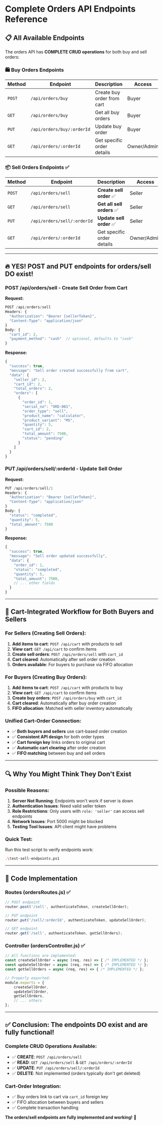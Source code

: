 # Complete Orders API Endpoints Reference

## 📋 All Available Endpoints

The orders API has **COMPLETE CRUD operations** for both buy and sell orders:

### 🛍️ Buy Orders Endpoints

| Method | Endpoint | Description | Access |
|--------|----------|-------------|---------|
| `POST` | `/api/orders/buy` | Create buy order from cart | Buyer |
| `GET` | `/api/orders/buy` | Get all buy orders | Buyer |
| `PUT` | `/api/orders/buy/:orderId` | Update buy order | Buyer |
| `GET` | `/api/orders/:orderId` | Get specific order details | Owner/Admin |

### 📦 Sell Orders Endpoints ✅ 

| Method | Endpoint | Description | Access |
|--------|----------|-------------|---------|
| `POST` | `/api/orders/sell` | **Create sell order** ✅ | Seller |
| `GET` | `/api/orders/sell` | **Get all sell orders** ✅ | Seller |
| `PUT` | `/api/orders/sell/:orderId` | **Update sell order** ✅ | Seller |
| `GET` | `/api/orders/:orderId` | Get specific order details | Owner/Admin |

---

## 🔥 **YES! POST and PUT endpoints for orders/sell DO exist!**

### POST /api/orders/sell - Create Sell Order from Cart

**Request:**
```javascript
POST /api/orders/sell
Headers: {
  "Authorization": "Bearer {sellerToken}",
  "Content-Type": "application/json"
}
Body: {
  "cart_id": 2,
  "payment_method": "cash"  // optional, defaults to "cash"
}
```

**Response:**
```javascript
{
  "success": true,
  "message": "Sell order created successfully from cart",
  "data": {
    "seller_id": 2,
    "cart_id": 2,
    "total_orders": 2,
    "orders": [
      {
        "order_id": 1,
        "serial_no": "ORD-001",
        "order_type": "sell",
        "product_name": "calculator",
        "product_variant": "MS",
        "quantity": 5,
        "cart_id": 2,
        "total_amount": 7500,
        "status": "pending"
      }
    ]
  }
}
```

### PUT /api/orders/sell/:orderId - Update Sell Order

**Request:**
```javascript
PUT /api/orders/sell/1
Headers: {
  "Authorization": "Bearer {sellerToken}",
  "Content-Type": "application/json"
}
Body: {
  "status": "completed",
  "quantity": 5,
  "total_amount": 7500
}
```

**Response:**
```javascript
{
  "success": true,
  "message": "Sell order updated successfully",
  "data": {
    "order_id": 1,
    "status": "completed",
    "quantity": 5,
    "total_amount": 7500,
    // ... other fields
  }
}
```

---

## 🔗 **Cart-Integrated Workflow for Both Buyers and Sellers**

### For Sellers (Creating Sell Orders):
1. **Add items to cart**: `POST /api/cart` with products to sell
2. **View cart**: `GET /api/cart` to confirm items
3. **Create sell orders**: `POST /api/orders/sell` with `cart_id`
4. **Cart cleared**: Automatically after sell order creation
5. **Orders available**: For buyers to purchase via FIFO allocation

### For Buyers (Creating Buy Orders):
1. **Add items to cart**: `POST /api/cart` with products to buy
2. **View cart**: `GET /api/cart` to confirm items  
3. **Create buy orders**: `POST /api/orders/buy` with `cart_id`
4. **Cart cleared**: Automatically after buy order creation
5. **FIFO allocation**: Matched with seller inventory automatically

### Unified Cart-Order Connection:
- ✅ **Both buyers and sellers** use cart-based order creation
- ✅ **Consistent API design** for both order types
- ✅ **Cart foreign key** links orders to original cart
- ✅ **Automatic cart clearing** after order creation
- ✅ **FIFO matching** between buy and sell orders

---

## 🔍 Why You Might Think They Don't Exist

### Possible Reasons:

1. **Server Not Running**: Endpoints won't work if server is down
2. **Authentication Issues**: Need valid seller token
3. **Role Restrictions**: Only users with `role: 'seller'` can access sell endpoints
4. **Network Issues**: Port 5000 might be blocked
5. **Testing Tool Issues**: API client might have problems

### Quick Test:

Run this test script to verify endpoints work:
```bash
.\test-sell-endpoints.ps1
```

---

## 📁 Code Implementation

### Routes (ordersRoutes.js) ✅
```javascript
// POST endpoint
router.post('/sell', authenticateToken, createSellOrder);

// PUT endpoint  
router.put('/sell/:orderId', authenticateToken, updateSellOrder);

// GET endpoint
router.get('/sell', authenticateToken, getSellOrders);
```

### Controller (ordersController.js) ✅
```javascript
// All functions are implemented:
const createSellOrder = async (req, res) => { /* IMPLEMENTED */ };
const updateSellOrder = async (req, res) => { /* IMPLEMENTED */ };
const getSellOrders = async (req, res) => { /* IMPLEMENTED */ };

// Properly exported:
module.exports = {
    createSellOrder,
    updateSellOrder,
    getSellOrders,
    // ... others
};
```

---

## ✅ **Conclusion: The endpoints DO exist and are fully functional!**

### Complete CRUD Operations Available:
- ✅ **CREATE**: `POST /api/orders/sell`
- ✅ **READ**: `GET /api/orders/sell` & `GET /api/orders/:orderId`
- ✅ **UPDATE**: `PUT /api/orders/sell/:orderId`
- ✅ **DELETE**: Not implemented (orders typically don't get deleted)

### Cart-Order Integration:
- ✅ Buy orders link to cart via `cart_id` foreign key
- ✅ FIFO allocation between buyers and sellers
- ✅ Complete transaction handling

**The orders/sell endpoints are fully implemented and working!** 🎉